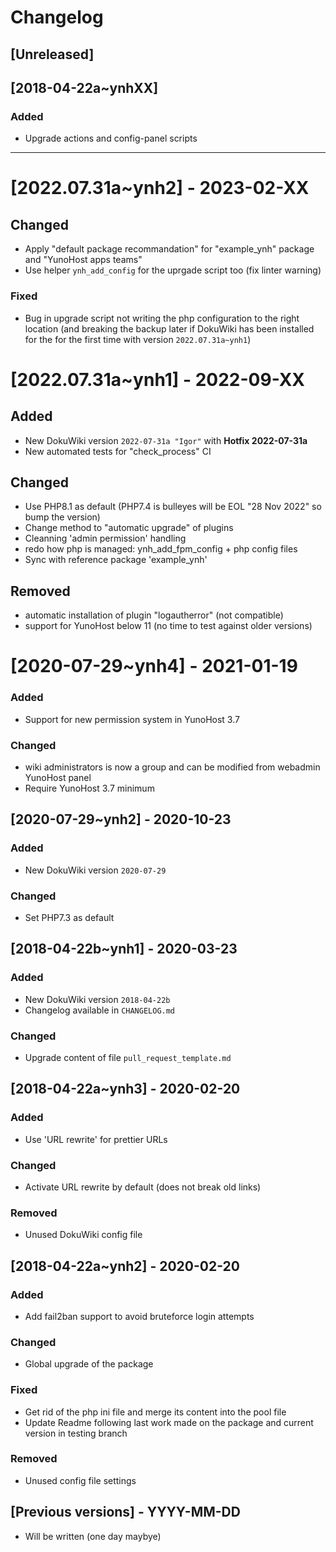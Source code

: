 # Changelog

## [Unreleased]

## [2018-04-22a~ynhXX]

### Added

- Upgrade actions and config-panel scripts

------------

# [2022.07.31a~ynh2] - 2023-02-XX

## Changed

- Apply "default package recommandation" for "example_ynh" package and "YunoHost apps teams"
- Use helper `ynh_add_config` for the uprgade script too (fix linter warning)

### Fixed

- Bug in upgrade script not writing the php configuration to the right location (and breaking the backup later if DokuWiki has been installed for the for the first time with version `2022.07.31a~ynh1`)


# [2022.07.31a~ynh1] - 2022-09-XX

## Added

- New DokuWiki version `2022-07-31a "Igor"` with **Hotfix 2022-07-31a**
- New automated tests for "check_process" CI

## Changed

- Use PHP8.1 as default (PHP7.4 is bulleyes will be EOL "28 Nov 2022" so bump the version)
- Change method to "automatic upgrade" of plugins
- Cleanning 'admin permission' handling
- redo how php is managed: ynh_add_fpm_config + php config files
- Sync with reference package 'example_ynh'

## Removed

- automatic installation of plugin "logautherror" (not compatible)
- support for YunoHost below 11 (no time to test against older versions)

# [2020-07-29~ynh4] - 2021-01-19

### Added

- Support for new permission system in YunoHost 3.7

### Changed

- wiki administrators is now a group and can be modified from webadmin YunoHost panel
- Require YunoHost 3.7 minimum

## [2020-07-29~ynh2] - 2020-10-23

### Added

- New DokuWiki version `2020-07-29`

### Changed

- Set PHP7.3 as default

## [2018-04-22b~ynh1] - 2020-03-23

### Added

- New DokuWiki version `2018-04-22b`
- Changelog available in `CHANGELOG.md`

### Changed

- Upgrade content of file `pull_request_template.md`

## [2018-04-22a~ynh3] - 2020-02-20

### Added

- Use 'URL rewrite' for prettier URLs

### Changed

- Activate URL rewrite by default (does not break old links)

### Removed

- Unused DokuWiki config file

## [2018-04-22a~ynh2] - 2020-02-20

### Added

- Add fail2ban support to avoid bruteforce login attempts

### Changed

- Global upgrade of the package

### Fixed

- Get rid of the php ini file and merge its content into the pool file
- Update Readme following last work made on the package and current version in testing branch

### Removed

- Unused config file settings

## [Previous versions] - YYYY-MM-DD

- Will be written (one day maybye)
